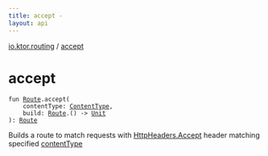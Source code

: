 ```yaml
---
title: accept - 
layout: api
---
```


<div class='api-docs-breadcrumbs'><a href="index.html">io.ktor.routing</a> / <a href="./accept.html">accept</a></div>

# accept

<div class="signature"><code><span class="keyword">fun </span><a href="-route/index.html"><span class="identifier">Route</span></a><span class="symbol">.</span><span class="identifier">accept</span><span class="symbol">(</span><br/>&nbsp;&nbsp;&nbsp;&nbsp;<span class="parameterName" id="io.ktor.routing$accept(io.ktor.routing.Route, io.ktor.http.ContentType, kotlin.Function1((io.ktor.routing.Route, kotlin.Unit)))/contentType">contentType</span><span class="symbol">:</span>&nbsp;<a href="../io.ktor.http/-content-type/index.html"><span class="identifier">ContentType</span></a><span class="symbol">, </span><br/>&nbsp;&nbsp;&nbsp;&nbsp;<span class="parameterName" id="io.ktor.routing$accept(io.ktor.routing.Route, io.ktor.http.ContentType, kotlin.Function1((io.ktor.routing.Route, kotlin.Unit)))/build">build</span><span class="symbol">:</span>&nbsp;<a href="-route/index.html"><span class="identifier">Route</span></a><span class="symbol">.</span><span class="symbol">(</span><span class="symbol">)</span>&nbsp;<span class="symbol">-&gt;</span>&nbsp;<a href="https://kotlinlang.org/api/latest/jvm/stdlib/kotlin/-unit/index.html"><span class="identifier">Unit</span></a><br/><span class="symbol">)</span><span class="symbol">: </span><a href="-route/index.html"><span class="identifier">Route</span></a></code></div>

Builds a route to match requests with <a href="../io.ktor.http/-http-headers/-accept.html">HttpHeaders.Accept</a> header matching specified <a href="accept.html#io.ktor.routing$accept(io.ktor.routing.Route, io.ktor.http.ContentType, kotlin.Function1((io.ktor.routing.Route, kotlin.Unit)))/contentType">contentType</a>

